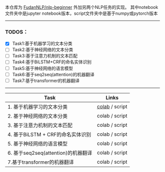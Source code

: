 本仓库为 [FudanNLP/nlp-beginner](https://github.com/FudanNLP/nlp-beginner) 外加另两个NLP任务的实现。
其中notebook文件夹中是jupyter notebook版本，script文件夹中是基于numpy或pytorch版本

------
### TODOS：
- [x] Task1:基于机器学习的文本分类
- [ ] Task2:基于神经网络的文本分类
- [ ] Task3:基于注意力机制的文本匹配
- [ ] Task4:基于BiLSTM+CRF的命名实体识别
- [ ] Task5:基于神经网络的语言模型
- [ ] Task6:基于seq2seq(attention)的机器翻译
- [ ] Task7:基于transformer的机器翻译

------

| Task                                | Links          |
| ----------------------------------- | -------------- |
| 1. 基于机器学习的文本分类           | [colab](https://nbviewer.jupyter.org/github/gjt9274/NLP-Project/blob/master/notebook/%E5%9F%BA%E4%BA%8E%E6%9C%BA%E5%99%A8%E5%AD%A6%E4%B9%A0%E7%9A%84%E6%96%87%E6%9C%AC%E5%88%86%E7%B1%BB.ipynb) / script |
| 2. 基于神经网络的文本分类           | colab / script |
| 3. 基于注意力机制的文本匹配         | colab / script |
| 4. 基于BiLSTM + CRF的命名实体识别   | colab / script |
| 5. 基于神经网络的语言模型           | colab / script |
| 6. 基于seq2seq(attention)的机器翻译 | colab / script |
| 7.基于transformer的机器翻译         | colab / script |